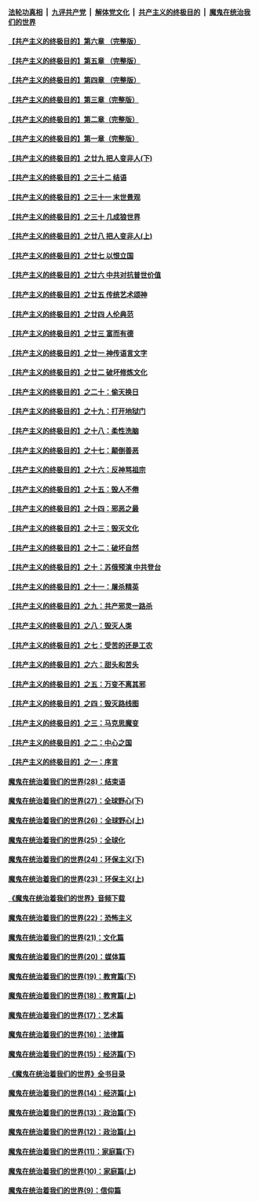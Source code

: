 ####  [法轮功真相](../../../../basic/blob/master/README.md?t=05132302) &nbsp;|&nbsp; [九评共产党](../../../../9ping.md/blob/master/README.md?t=05132302) &nbsp;|&nbsp; [解体党文化](../../../../jtdwh.md/blob/master/README.md?t=05132302)  &nbsp;|&nbsp; [共产主义的终极目的](../../../../gczydzjmd.md/blob/master/README.md?t=05132302) &nbsp;|&nbsp; [魔鬼在统治我们的世界](../../../../mgztzwmdsj.md/blob/master/README.md?t=05132302) 

#### [【共产主义的终极目的】第六章 （完整版）](../pages/nsc422/n11428913.md?t=05132302) 

#### [【共产主义的终极目的】第五章 （完整版）](../pages/nsc422/n11428912.md?t=05132302) 

#### [【共产主义的终极目的】第四章 （完整版）](../pages/nsc422/n11428907.md?t=05132302) 

#### [【共产主义的终极目的】第三章（完整版）](../pages/nsc422/n11428848.md?t=05132302) 

#### [【共产主义的终极目的】第二章（完整版）](../pages/nsc422/n11428831.md?t=05132302) 

#### [【共产主义的终极目的】第一章（完整版）](../pages/nsc422/n11417651.md?t=05132302) 

#### [【共产主义的终极目的】之廿九 把人变非人(下)](../pages/nsc422/n11344140.md?t=05132302) 

#### [【共产主义的终极目的】之三十二 结语](../pages/nsc422/n11360535.md?t=05132302) 

#### [【共产主义的终极目的】之三十一 末世景观](../pages/nsc422/n11351129.md?t=05132302) 

#### [【共产主义的终极目的】之三十 几成狼世界](../pages/nsc422/n11348280.md?t=05132302) 

#### [【共产主义的终极目的】之廿八 把人变非人(上)](../pages/nsc422/n11340492.md?t=05132302) 

#### [【共产主义的终极目的】之廿七 以恨立国](../pages/nsc422/n11336944.md?t=05132302) 

#### [【共产主义的终极目的】之廿六 中共对抗普世价值](../pages/nsc422/n11324785.md?t=05132302) 

#### [【共产主义的终极目的】之廿五 传统艺术颂神](../pages/nsc422/n11296396.md?t=05132302) 

#### [【共产主义的终极目的】之廿四 人伦典范](../pages/nsc422/n11296397.md?t=05132302) 

#### [【共产主义的终极目的】之廿三 富而有德](../pages/nsc422/n11283598.md?t=05132302) 

#### [【共产主义的终极目的】之廿一 神传语言文字](../pages/nsc422/n11263265.md?t=05132302) 

#### [【共产主义的终极目的】之廿二 破坏修炼文化](../pages/nsc422/n11245728.md?t=05132302) 

#### [【共产主义的终极目的】之二十：偷天换日](../pages/nsc422/n11238846.md?t=05132302) 

#### [【共产主义的终极目的】之十九：打开地狱门](../pages/nsc422/n11206376.md?t=05132302) 

#### [【共产主义的终极目的】之十八：柔性洗脑](../pages/nsc422/n11199994.md?t=05132302) 

#### [【共产主义的终极目的】之十七：颠倒善恶](../pages/nsc422/n11179782.md?t=05132302) 

#### [【共产主义的终极目的】之十六：反神骂祖宗](../pages/nsc422/n11166798.md?t=05132302) 

#### [【共产主义的终极目的】之十五：毁人不倦](../pages/nsc422/n11166792.md?t=05132302) 

#### [【共产主义的终极目的】之十四：邪恶之最](../pages/nsc422/n11150249.md?t=05132302) 

#### [【共产主义的终极目的】之十三：毁灭文化](../pages/nsc422/n11135227.md?t=05132302) 

#### [【共产主义的终极目的】之十二：破坏自然](../pages/nsc422/n11135214.md?t=05132302) 

#### [【共产主义的终极目的】之十：苏俄预演 中共登台](../pages/nsc422/n11118424.md?t=05132302) 

#### [【共产主义的终极目的】之十一：屠杀精英](../pages/nsc422/n11118442.md?t=05132302) 

#### [【共产主义的终极目的】之九：共产邪灵一路杀](../pages/nsc422/n11114139.md?t=05132302) 

#### [【共产主义的终极目的】之八：毁灭人类](../pages/nsc422/n11108503.md?t=05132302) 

#### [【共产主义的终极目的】之七：受苦的还是工农](../pages/nsc422/n11101809.md?t=05132302) 

#### [【共产主义的终极目的】之六：甜头和苦头](../pages/nsc422/n11096971.md?t=05132302) 

#### [【共产主义的终极目的】之五：万变不离其邪](../pages/nsc422/n11091285.md?t=05132302) 

#### [【共产主义的终极目的】之四：毁灭路线图](../pages/nsc422/n11086284.md?t=05132302) 

#### [【共产主义的终极目的】之三：马克思魔变](../pages/nsc422/n11061941.md?t=05132302) 

#### [【共产主义的终极目的】之二：中心之国](../pages/nsc422/n11047728.md?t=05132302) 

#### [【共产主义的终极目的】之一：序言](../pages/nsc422/n11086077.md?t=05132302) 

#### [魔鬼在统治着我们的世界(28)：结束语](../pages/nsc422/n10936246.md?t=05132302) 

#### [魔鬼在统治着我们的世界(27)：全球野心(下)](../pages/nsc422/n10928319.md?t=05132302) 

#### [魔鬼在统治着我们的世界(26)：全球野心(上)](../pages/nsc422/n10900318.md?t=05132302) 

#### [魔鬼在统治着我们的世界(25)：全球化](../pages/nsc422/n10788205.md?t=05132302) 

#### [魔鬼在统治着我们的世界(24)：环保主义(下)](../pages/nsc422/n10695307.md?t=05132302) 

#### [魔鬼在统治着我们的世界(23)：环保主义(上)](../pages/nsc422/n10688613.md?t=05132302) 

#### [《魔鬼在统治着我们的世界》音频下载](../pages/nsc422/n10635553.md?t=05132302) 

#### [魔鬼在统治着我们的世界(22)：恐怖主义](../pages/nsc422/n10614727.md?t=05132302) 

#### [魔鬼在统治着我们的世界(21)：文化篇](../pages/nsc422/n10597706.md?t=05132302) 

#### [魔鬼在统治着我们的世界(20)：媒体篇](../pages/nsc422/n10586579.md?t=05132302) 

#### [魔鬼在统治着我们的世界(19)：教育篇(下)](../pages/nsc422/n10564808.md?t=05132302) 

#### [魔鬼在统治着我们的世界(18)：教育篇(上)](../pages/nsc422/n10526970.md?t=05132302) 

#### [魔鬼在统治着我们的世界(17)：艺术篇](../pages/nsc422/n10499093.md?t=05132302) 

#### [魔鬼在统治着我们的世界(16)：法律篇](../pages/nsc422/n10485969.md?t=05132302) 

#### [魔鬼在统治着我们的世界(15)：经济篇(下)](../pages/nsc422/n10469975.md?t=05132302) 

#### [《魔鬼在统治着我们的世界》全书目录](../pages/nsc422/n10464261.md?t=05132302) 

#### [魔鬼在统治着我们的世界(14)：经济篇(上)](../pages/nsc422/n10457370.md?t=05132302) 

#### [魔鬼在统治着我们的世界(13)：政治篇(下)](../pages/nsc422/n10448270.md?t=05132302) 

#### [魔鬼在统治着我们的世界(12)：政治篇(上)](../pages/nsc422/n10444576.md?t=05132302) 

#### [魔鬼在统治着我们的世界(11)：家庭篇(下)](../pages/nsc422/n10440961.md?t=05132302) 

#### [魔鬼在统治着我们的世界(10)：家庭篇(上)](../pages/nsc422/n10435448.md?t=05132302) 

#### [魔鬼在统治着我们的世界(9)：信仰篇](../pages/nsc422/n10432159.md?t=05132302) 


